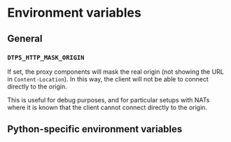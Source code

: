 # Environment variables


## General

### `DTPS_HTTP_MASK_ORIGIN`

If set, the proxy components will mask the real origin (not showing the URL in `Content-Location`).
In this way, the client will not be able to connect directly to the origin.

This is useful for debug purposes, and for particular setups with NATs where it is known that the client cannot connect directly to the origin.


## Python-specific environment variables
